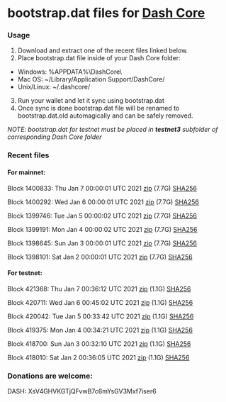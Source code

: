# bootstrap.dat files for [Dash Core](https://github.com/dashpay/dash)

### Usage

1. Download and extract one of the recent files linked below.
2. Place bootstrap.dat file inside of your Dash Core folder:
 - Windows: %APPDATA%\DashCore\
 - Mac OS: ~/Library/Application Support/DashCore/
 - Unix/Linux: ~/.dashcore/
3. Run your wallet and let it sync using bootstrap.dat
4. Once sync is done bootstrap.dat file will be renamed to bootstrap.dat.old automagically and can be safely removed.

_NOTE: bootstrap.dat for testnet must be placed in **testnet3** subfolder of corresponding Dash Core folder_

### Recent files

#### For mainnet:

Block 1400833: Thu Jan  7 00:00:01 UTC 2021 [zip](https://dash-bootstrap.ams3.digitaloceanspaces.com/mainnet/2021-01-07/bootstrap.dat.zip) (7.7G) [SHA256](https://dash-bootstrap.ams3.digitaloceanspaces.com/mainnet/2021-01-07/sha256.txt)

Block 1400292: Wed Jan  6 00:00:01 UTC 2021 [zip](https://dash-bootstrap.ams3.digitaloceanspaces.com/mainnet/2021-01-06/bootstrap.dat.zip) (7.7G) [SHA256](https://dash-bootstrap.ams3.digitaloceanspaces.com/mainnet/2021-01-06/sha256.txt)

Block 1399746: Tue Jan  5 00:00:02 UTC 2021 [zip](https://dash-bootstrap.ams3.digitaloceanspaces.com/mainnet/2021-01-05/bootstrap.dat.zip) (7.7G) [SHA256](https://dash-bootstrap.ams3.digitaloceanspaces.com/mainnet/2021-01-05/sha256.txt)

Block 1399191: Mon Jan  4 00:00:02 UTC 2021 [zip](https://dash-bootstrap.ams3.digitaloceanspaces.com/mainnet/2021-01-04/bootstrap.dat.zip) (7.7G) [SHA256](https://dash-bootstrap.ams3.digitaloceanspaces.com/mainnet/2021-01-04/sha256.txt)

Block 1398645: Sun Jan  3 00:00:01 UTC 2021 [zip](https://dash-bootstrap.ams3.digitaloceanspaces.com/mainnet/2021-01-03/bootstrap.dat.zip) (7.7G) [SHA256](https://dash-bootstrap.ams3.digitaloceanspaces.com/mainnet/2021-01-03/sha256.txt)

Block 1398101: Sat Jan  2 00:00:01 UTC 2021 [zip](https://dash-bootstrap.ams3.digitaloceanspaces.com/mainnet/2021-01-02/bootstrap.dat.zip) (7.7G) [SHA256](https://dash-bootstrap.ams3.digitaloceanspaces.com/mainnet/2021-01-02/sha256.txt)


#### For testnet:

Block 421368: Thu Jan  7 00:36:12 UTC 2021 [zip](https://dash-bootstrap.ams3.digitaloceanspaces.com/testnet/2021-01-07/bootstrap.dat.zip) (1.1G) [SHA256](https://dash-bootstrap.ams3.digitaloceanspaces.com/testnet/2021-01-07/sha256.txt)

Block 420711: Wed Jan  6 00:45:02 UTC 2021 [zip](https://dash-bootstrap.ams3.digitaloceanspaces.com/testnet/2021-01-06/bootstrap.dat.zip) (1.1G) [SHA256](https://dash-bootstrap.ams3.digitaloceanspaces.com/testnet/2021-01-06/sha256.txt)

Block 420042: Tue Jan  5 00:33:42 UTC 2021 [zip](https://dash-bootstrap.ams3.digitaloceanspaces.com/testnet/2021-01-05/bootstrap.dat.zip) (1.1G) [SHA256](https://dash-bootstrap.ams3.digitaloceanspaces.com/testnet/2021-01-05/sha256.txt)

Block 419375: Mon Jan  4 00:34:21 UTC 2021 [zip](https://dash-bootstrap.ams3.digitaloceanspaces.com/testnet/2021-01-04/bootstrap.dat.zip) (1.1G) [SHA256](https://dash-bootstrap.ams3.digitaloceanspaces.com/testnet/2021-01-04/sha256.txt)

Block 418700: Sun Jan  3 00:32:10 UTC 2021 [zip](https://dash-bootstrap.ams3.digitaloceanspaces.com/testnet/2021-01-03/bootstrap.dat.zip) (1.1G) [SHA256](https://dash-bootstrap.ams3.digitaloceanspaces.com/testnet/2021-01-03/sha256.txt)

Block 418010: Sat Jan  2 00:36:05 UTC 2021 [zip](https://dash-bootstrap.ams3.digitaloceanspaces.com/testnet/2021-01-02/bootstrap.dat.zip) (1.1G) [SHA256](https://dash-bootstrap.ams3.digitaloceanspaces.com/testnet/2021-01-02/sha256.txt)


### Donations are welcome:

DASH: XsV4GHVKGTjQFvwB7c6mYsGV3Mxf7iser6
